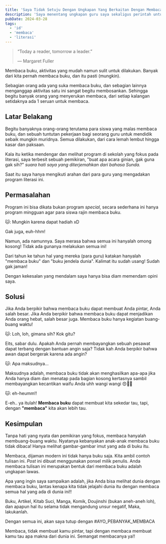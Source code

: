 ```yaml
---
title: 'Saya Tidak Setuju Dengan Ungkapan Yang Berkaitan Dengan Membaca Buku'
description: 'Saya menentang ungkapan guru saya sekaligus perintah untuk membaca buku.'
pubDate: 2024-03-28
tags:
  - 'id'
  - 'membaca'
  - 'literasi'
---
```


> “Today a reader, tomorrow a leader.”
> 
> <span>— Margaret Fuller</span>

Membaca buku, aktivitas yang mudah namun sulit untuk dilakukan.
Banyak dari kita pernah membaca buku, dan itu pasti (mungkin).

Sebagian orang ada yang suka membaca buku, dan sebagian lainnya menganggap aktivitas satu ini sangat begitu membosankan.
Sehingga begitu banyak orang yang menyerukan membaca, dari setiap kalangan setidaknya ada 1 seruan untuk membaca.

## Latar Belakang

Begitu banyaknya orang-orang terutama para siswa yang malas membaca buku, dan sebuah tuntutan pekerjaan bagi seorang guru untuk mendidik sebaik mungkin muridnya.
Semua dilakukan, dari cara lemah lembut hingga kasar dan paksaan.

Kala itu ketika mendengar dan melihat program di sekolah yang fokus pada literasi, saya terbesit sebuah pemikiran, "buat apa acara ginian, gak guna gak sih?" _suara hati saya yang diterjemahkan dari bahasa Sunda._

Saat itu saya hanya mengikuti arahan dari para guru yang mengadakan program literasi ini.

## Permasalahan

Program ini bisa dikata bukan program _special_, secara sederhana ini hanya program mingguan agar para siswa rajin membaca buku.

🐱: Mungkin karena dapat hadiah xD

Gak juga, euh-hhm!

Namun, ada namunnya. Saya merasa bahwa semua ini hanyalah omong kosong! Tidak ada gunanya melakukan semua ini!

Dari tahun ke tahun hal yang mereka (para guru) katakan hanyalah "membaca buku" dan "buku jendela dunia". Kalimat itu sudah usang! Sudah gak jaman!

Dengan kekesalan yang mendalam saya hanya bisa diam memendam opini saya.

## Solusi

Jika Anda berpikir bahwa membaca buku dapat membuat Anda pintar, Anda salah besar.
Jika Anda berpikir bahwa membaca buku dapat menjadikan Anda orang hebat, salah besar juga. Membaca buku hanya kegiatan buang-buang waktu!

🐱: Loh, loh, gimana sih? Kok gitu?

Eits, sabar dulu. Apakah Anda pernah membayangkan sebuah pesawat dapat terbang dengan bantuan angin saja?
Tidak kah Anda berpikir bahwa awan dapat bergerak karena ada angin?

🐱: Apa maksudnya...

Maksudnya adalah, membaca buku tidak akan menghasilkan apa-apa jika Anda hanya diam dan menatap pada bagian kosong kertasnya sambil membayangkan kecantikan waifu Anda uhh wangi wangi 😍🥰🥵

🐱: eh-heumm!!

E-eh.. ya itulah! **Membaca buku** dapat membuat kita sekedar tau, tapi, dengan **"membaca"** kita akan lebih tau.

## Kesimpulan

Tanpa hati yang nyata dan pemikiran yang fokus, membaca hanyalah membuang-buang waktu. Nyatanya kebanyakan anak-anak membaca buku tidak dibaca! Hanya melihat gambar-gambar imut yang ada di buku itu.

Membaca, dijaman modern ini tidak hanya buku saja. Kita ambil contoh tulisan ini. _Post_ ini dibuat menggunakan ponsel milik penulis. Anda membaca tulisan ini merupakan bentuk dari membaca buku adalah ungkapan lawas.

Apa yang ingin saya sampaikan adalah, jika Anda bisa melihat dunia dengan membaca buku, lantas kenapa kita tidak jelajahi dunia itu dengan membaca semua hal yang ada di dunia ini!!

Buku, Artikel, Kitab Suci, Manga, Komik, Doujinshi (bukan aneh-aneh loh), dan apapun hal itu selama tidak mengandung unsur negatif, Maka, lakukanlah.

Dengan semua ini, akan saya tutup dengan #AYO_PEBANYAK_MEMBACA

Membaca, tidak membuat kamu pintar, tapi dengan membaca membuat kamu tau apa makna dari dunia ini. Semangat membacanya ya!!
